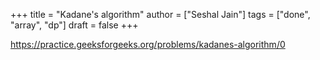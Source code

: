 +++
title = "Kadane's algorithm"
author = ["Seshal Jain"]
tags = ["done", "array", "dp"]
draft = false
+++

<https://practice.geeksforgeeks.org/problems/kadanes-algorithm/0>
